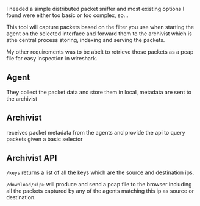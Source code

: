 
I needed a simple distributed packet sniffer and most existing options I found were either too basic or too complex, so...

This tool will capture packets based on the filter you use when starting the agent on the selected interface and forward them to the archivist which is athe central process storing, indexing and serving the packets.

My other requirements was to be abelt to retrieve those packets as a pcap file for easy inspection in wireshark.



## Agent

They collect the packet data and store them in local, metadata are sent to the archivist


## Archivist

receives packet metadata from the agents and provide the api to query packets given a basic selector

## Archivist API

`/keys` returns a list of all the keys which are the source and destination ips.

`/download/<ip>` will produce and send a pcap file to the browser including all the packets captured by any of the agents matching this ip as source or destination.